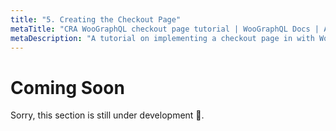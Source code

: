 ```yaml
---
title: "5. Creating the Checkout Page"
metaTitle: "CRA WooGraphQL checkout page tutorial | WooGraphQL Docs | AxisTaylor"
metaDescription: "A tutorial on implementing a checkout page in with WooGraphQL + Apollo + React."
---
```


# Coming Soon

Sorry, this section is still under development :construction:.